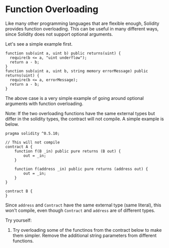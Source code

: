 # Function Overloading

Like many other programming languages that are flexible enough, Solidity provides function overloading. This can be useful in many different ways, since Solidity does not support optional arguments.  

Let's see a simple example first.

```
function sub(uint a, uint b) public returns(uint) {
  require(b <= a, "uint underflow");
  return a - b;
}
function sub(uint a, uint b, string memory errorMessage) public returns(uint) {
  require(b <= a, errorMessage);
  return a - b;
}
```

The above case is a very simple example of going around optional arguments with function overloading. 

Note: If the two overloading functions have the same external types but differ in the solidity types, the contract will not compile. A simple example is below.

```
pragma solidity ^0.5.10;

// This will not compile
contract A {
    function f(B _in) public pure returns (B out) {
        out = _in;
    }

    function f(address _in) public pure returns (address out) {
        out = _in;
    }
}

contract B {
}
```

Since `address` and `Contract` have the same external type (same literal), this won't compile, even though `Contract` and `address` are of different types.

Try yourself:

  1. Try overloading some of the functinos from the contract below to make them simpler. Remove the additional string parameters from different functions.

